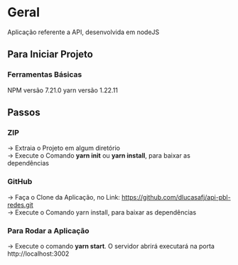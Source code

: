 # Geral
Aplicação referente a API, desenvolvida em nodeJS 

## Para Iniciar Projeto

### Ferramentas Básicas

NPM versão 7.21.0
yarn versão 1.22.11 


## Passos

### ZIP
-> Extraia o Projeto em algum diretório \
-> Execute o Comando <b>yarn init</b> ou <b>yarn install</b>, para baixar as dependências

### GitHub
-> Faça o Clone da Aplicação, no Link: https://github.com/dlucasafj/api-pbl-redes.git \
-> Execute o Comando yarn install, para baixar as dependências


### Para Rodar a Aplicação

-> Execute o comando <b>yarn start</b>. O servidor abrirá executará na porta http://localhost:3002

